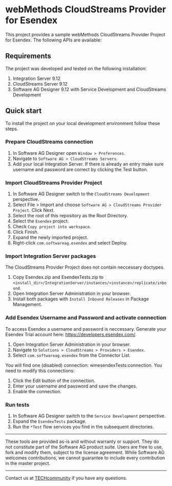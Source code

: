 # webMethods CloudStreams Provider for Esendex
This project provides a sample webMethods CloudStreams Provider Project for Esendex. The following APIs are available:

## Requirements

The project was developed and tested on the following installation:
1. Integration Server 9.12
2. CloudStreams Server 9.12
3. Software AG Designer 9.12 with Service Development and CloudStreams Development

## Quick start

To install the project on your local development environment follow these steps.

### Prepare CloudStreams connection

1. In Software AG Designer open ```Window > Preferences```.
2. Navigate to ```Software AG > CloudStreams Servers```.
3. Add your local Integration Server. If there is already an entry make sure username and password are correct by clicking the Test button.

### Import CloudStreams Provider Project

1. In Software AG Designer switch to the ```CloudStreams Development``` perspective.
2. Select File > Import and choose ```Software AG > CloudStreams Provider Project```. Click Next.
3. Select the root of this repository as the Root Directory.
4. Select the ```Esendex``` project.
5. Check ```Copy project into workspace```.
6. Click Finish.
7. Expand the newly imported project.
8. Right-click ```com.softwareag.esendex``` and select Deploy.

### Import Integration Server packages
The CloudStreams Provider Project does not contain neccessary doctypes.

1. Copy Esendex.zip and EsendexTests.zip to ```<install_dir>/IntegrationServer/instances/<instance>/replicate/inbound```.
2. Open Integration Server Administration in your browser.
3. Install both packages with ```Install Inbound Releases``` in Package Management.

### Add Esendex Username and Password and activate connection

To access Esendex a username and password is neccessary. Generate your Esendex Trial account here: https://developers.esendex.com/.

1. Open Integration Server Administration in your browser.
2. Navigate to ```Solutions > CloudStreams > Providers > Esendex```.
3. Select ```com.softwareag.esendex``` from the Connector List.

You will find one (disabled) connection: wmesendexTests:connection. You need to modify this connections:
1. Click the Edit button of the connection.
2. Enter your username and password and save the changes.
3. Enable the connection.

### Run tests

1. In Software AG Designer switch to the ```Service Development``` perspective.
2. Expand the ```EsendexTests``` package.
3. Run the ```*Test``` flow services you find in the subsequent directories.
______________________
These tools are provided as-is and without warranty or support. They do not constitute part of the Software AG product suite. Users are free to use, fork and modify them, subject to the license agreement. While Software AG welcomes contributions, we cannot guarantee to include every contribution in the master project.
_____________
Contact us at [TECHcommunity](mailto:technologycommunity@softwareag.com?subject=Github/SoftwareAG) if you have any questions.
